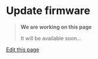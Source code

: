 # Update firmware

> **We are working on this page**
> 
> It will be available soon...

<div class="cust_edit_page"><a href="https://{{gh_path}}/pages/prototyping_boards/update-module-firmware.md">Edit this page</a></div>
